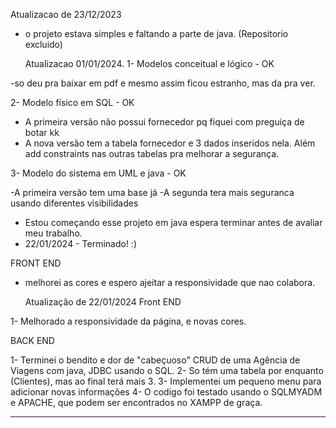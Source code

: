   Atualizacao de 23/12/2023
- o projeto estava simples e faltando a parte de java.
(Repositorio excluido)

  Atualizacao 01/01/2024.
1- Modelos conceitual e lógico - OK

-so deu pra baixar em pdf e mesmo assim ficou estranho, mas da pra ver.

2- Modelo físico em SQL - OK

- A primeira versão não possui fornecedor pq fiquei com preguiça de botar kk
- A nova versão tem a tabela fornecedor e 3 dados inseridos nela. Além add constraints nas outras tabelas pra melhorar a segurança.

3- Modelo do sistema em UML e java - OK

-A primeira versão tem uma base já
-A segunda tera mais seguranca usando diferentes visibilidades
- Estou começando esse projeto em java espera terminar antes de avaliar meu trabalho.
- 22/01/2024 - Terminado! :)


FRONT END
- melhorei as cores e espero ajeitar a responsividade que nao colabora.

  Atualização de 22/01/2024
Front END

1- Melhorado a responsividade da página, e novas cores.

BACK END

1- Terminei o bendito e dor de "cabeçuoso" CRUD de uma Agência de Viagens com java, JDBC usando o SQL.
2- So tém uma tabela por enquanto (Clientes), mas ao final terá mais 3.
3- Implementei um pequeno menu para adicionar novas informações
4- O codigo foi testado usando o SQLMYADM e APACHE, que podem ser encontrados no XAMPP de graça.


------------------------------------------------------------------------------------------------------------

